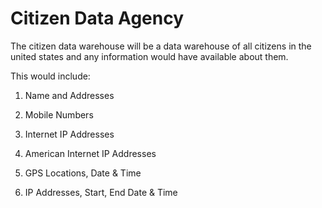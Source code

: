 # Citizen Data Agency

The citizen data warehouse will be a data warehouse of all citizens in the united states and any information would have available about them.

This would include:

1. Name and Addresses
2. Mobile Numbers
3. Internet IP Addresses
4. American Internet IP Addresses

5. GPS Locations, Date & Time
6. IP Addresses, Start, End Date & Time
